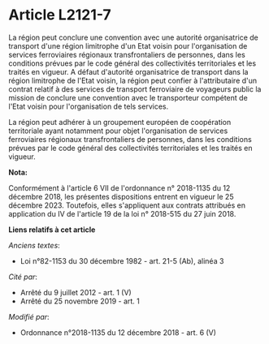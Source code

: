 # Article L2121-7

La région peut conclure une convention avec une autorité organisatrice de transport d'une région limitrophe d'un Etat voisin
pour l'organisation de services ferroviaires régionaux transfrontaliers de personnes, dans les conditions prévues par le code
général des collectivités territoriales et les traités en vigueur. A défaut d'autorité organisatrice de transport dans la
région limitrophe de l'Etat voisin, la région peut confier à l'attributaire d'un contrat relatif à des services de transport
ferroviaire de voyageurs public la mission de conclure une convention avec le transporteur compétent de l'Etat voisin pour
l'organisation de tels services.

La région peut adhérer à un groupement européen de coopération territoriale ayant notamment pour objet l'organisation de
services ferroviaires régionaux transfrontaliers de personnes, dans les conditions prévues par le code général des
collectivités territoriales et les traités en vigueur.

**Nota:**

Conformément à l'article 6 VII de l'ordonnance n° 2018-1135 du 12 décembre 2018, les présentes dispositions entrent en
vigueur le 25 décembre 2023. Toutefois, elles s'appliquent aux contrats attribués en application du IV de l'article 19 de la
loi n° 2018-515 du 27 juin 2018.

**Liens relatifs à cet article**

_Anciens textes_:

  - Loi n°82-1153 du 30 décembre 1982 - art. 21-5 (Ab), alinéa 3

_Cité par_:

  - Arrêté du 9 juillet 2012 - art. 1 (V)
  - Arrêté du 25 novembre 2019 - art. 1

_Modifié par_:

  - Ordonnance n°2018-1135 du 12 décembre 2018 - art. 6 (V)
